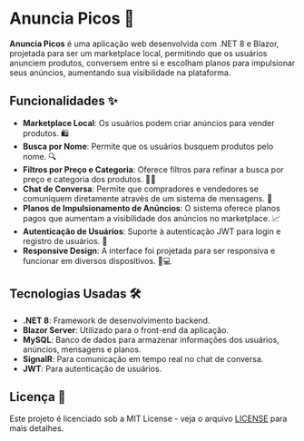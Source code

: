 # Anuncia Picos 🚀

**Anuncia Picos** é uma aplicação web desenvolvida com .NET 8 e Blazor, projetada para ser um marketplace local, permitindo que os usuários anunciem produtos, conversem entre si e escolham planos para impulsionar seus anúncios, aumentando sua visibilidade na plataforma.

## Funcionalidades ✨

- **Marketplace Local**: Os usuários podem criar anúncios para vender produtos. 🛍️
- **Busca por Nome**: Permite que os usuários busquem produtos pelo nome. 🔍
- **Filtros por Preço e Categoria**: Oferece filtros para refinar a busca por preço e categoria dos produtos. 💸📂
- **Chat de Conversa**: Permite que compradores e vendedores se comuniquem diretamente através de um sistema de mensagens. 💬
- **Planos de Impulsionamento de Anúncios**: O sistema oferece planos pagos que aumentam a visibilidade dos anúncios no marketplace. 📈
- **Autenticação de Usuários**: Suporte à autenticação JWT para login e registro de usuários. 🔑
- **Responsive Design**: A interface foi projetada para ser responsiva e funcionar em diversos dispositivos. 📱💻

## Tecnologias Usadas 🛠️

- **.NET 8**: Framework de desenvolvimento backend.
- **Blazor Server**: Utilizado para o front-end da aplicação.
- **MySQL**: Banco de dados para armazenar informações dos usuários, anúncios, mensagens e planos.
- **SignalR**: Para comunicação em tempo real no chat de conversa.
- **JWT**: Para autenticação de usuários.

## Licença 📜

Este projeto é licenciado sob a MIT License - veja o arquivo [LICENSE](LICENSE) para mais detalhes.
